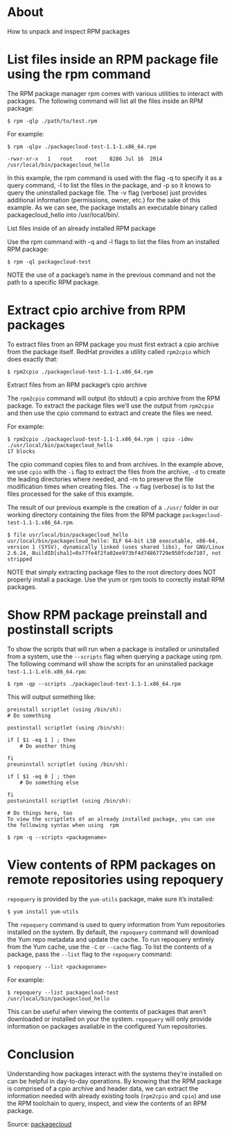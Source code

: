 # About
How to unpack and inspect RPM packages

# List files inside an RPM package file using the rpm command

The RPM package manager rpm comes with various utilities to interact with packages. The following command will list all the files inside an RPM package:

```
$ rpm -qlp ./path/to/test.rpm
```

For example:
```
$ rpm -qlpv ./packagecloud-test-1.1-1.x86_64.rpm

-rwxr-xr-x   1   root    root    8286 Jul 16  2014 /usr/local/bin/packagecloud_hello
```

In this example, the rpm command is used with the flag -q to specify it as a query command, -l to list the files in the package, and -p so it knows to query the uninstalled package file. The -v flag (verbose) just provides additional information (permissions, owner, etc.) for the sake of this example. As we can see, the package installs an executable binary called packagecloud_hello into /usr/local/bin/.

List files inside of an already installed RPM package

Use the rpm command with -q and -l flags to list the files from an installed RPM package:

```
$ rpm -ql packagecloud-test
```

NOTE the use of a package’s name in the previous command and not the path to a specific RPM package.

# Extract cpio archive from RPM packages

To extract files from an RPM package you must first extract a cpio archive from the package itself. RedHat provides a utility called `rpm2cpio` which does exactly that:

```
$ rpm2cpio ./packagecloud-test-1.1-1.x86_64.rpm
```

Extract files from an RPM package’s cpio archive

The `rpm2cpio` command will output (to stdout) a cpio archive from the RPM package. To extract the package files we’ll use the output from `rpm2cpio` and then use the cpio command to extract and create the files we need.

For example:

```
$ rpm2cpio ./packagecloud-test-1.1-1.x86_64.rpm | cpio -idmv
./usr/local/bin/packagecloud_hello
17 blocks
```

The cpio command copies files to and from archives. In the example above, we use `cpio` with the `-i` flag to extract the files from the archive, `-d` to create the leading directories where needed, and -m to preserve the file modification times when creating files. The `-v` flag (verbose) is to list the files processed for the sake of this example.

The result of our previous example is the creation of a `./usr/` folder in our working directory containing the files from the RPM package `packagecloud-test-1.1-1.x86_64.rpm`.

```
$ file usr/local/bin/packagecloud_hello
usr/local/bin/packagecloud_hello: ELF 64-bit LSB executable, x86-64, version 1 (SYSV), dynamically linked (uses shared libs), for GNU/Linux 2.6.24, BuildID[sha1]=0x77fe4f2fa02ee973bf4d74867729e950fcde7107, not stripped
```

NOTE that simply extracting package files to the root directory does NOT properly install a package. Use the yum or rpm tools to correctly install RPM packages.

# Show RPM package preinstall and postinstall scripts

To show the scripts that will run when a package is installed or uninstalled from a system, use the `--scripts` flag when querying a package using rpm. The following command will show the scripts for an uninstalled package `test-1.1-1.el6.x86_64.rpm`:

```
$ rpm -qp --scripts ./packagecloud-test-1.1-1.x86_64.rpm
```

This will output something like:

```
preinstall scriptlet (using /bin/sh):
# Do something

postinstall scriptlet (using /bin/sh):

if [ $1 -eq 1 ] ; then
    # Do another thing

fi
preuninstall scriptlet (using /bin/sh):

if [ $1 -eq 0 ] ; then
    # Do something else

fi
postuninstall scriptlet (using /bin/sh):

# Do things here, too
To view the scriptlets of an already installed package, you can use the following syntax when using  rpm

$ rpm -q --scripts <packagename>
```

# View contents of RPM packages on remote repositories using repoquery

`repoquery` is provided by the `yum-utils` package, make sure it’s installed:

```
$ yum install yum-utils
```

The `repoquery` command is used to query information from Yum repositories installed on the system. By default, the `repoquery` command will download the Yum repo metadata and update the cache. To run repoquery entirely from the Yum cache, use the `-C` or `--cache` flag. To list the contents of a package, pass the `--list` flag to the `repoquery` command:

```
$ repoquery --list <packagename>
```

For example:

```
$ repoquery --list packagecloud-test
/usr/local/bin/packagecloud_hello
```

This can be useful when viewing the contents of packages that aren’t downloaded or installed on your the system. `repoquery` will only provide information on packages avaliable in the configured Yum repositories.

# Conclusion

Understanding how packages interact with the systems they’re installed on can be helpful in day-to-day operations. By knowing that the RPM package is comprised of a cpio archive and header data, we can extract the information needed with already existing tools (`rpm2cpio` and `cpio`) and use the RPM toolchain to query, inspect, and view the contents of an RPM package.

Source: [packagecloud](https://blog.packagecloud.io/eng/2015/10/13/inspect-extract-contents-rpm-packages/)
